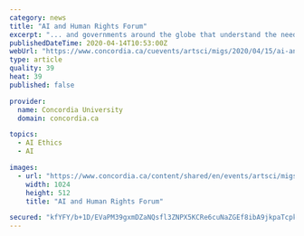 ```yaml
---
category: news
title: "AI and Human Rights Forum"
excerpt: "... and governments around the globe that understand the need to collaborate on the future of artificial intelligence (AI) and human rights. Panel discussions will cover such topics as disinformation, online hate, ethics, AI governance, the United Nations (UN) and global cooperation. The forum will serve as an incubator for forming new ..."
publishedDateTime: 2020-04-14T10:53:00Z
webUrl: "https://www.concordia.ca/cuevents/artsci/migs/2020/04/15/ai-and-human-rights-forum.html"
type: article
quality: 39
heat: 39
published: false

provider:
  name: Concordia University
  domain: concordia.ca

topics:
  - AI Ethics
  - AI

images:
  - url: "https://www.concordia.ca/content/shared/en/events/artsci/migs/2020/04/15/ai-and-human-rights-forum.img.png/1584027137163.png"
    width: 1024
    height: 512
    title: "AI and Human Rights Forum"

secured: "kfYFY/b+1D/EVaPM39gxmDZaNQsfl3ZNPX5KCRe6cuNaZGEf8ibA9jkpaTcpkGY0477gBICJYaoKuo/cGRDwNfxx4HdVd9Id924O4epsV8Hm+NE38cz0iU0h3T1UwYpG7ZcmtTci8OTwVcvDPtP4DuVIildQtq9PpXVx2/NjiHNA1MvuqmFPw0budZIalQJVwDknTq0avcYNk0PoLfcwT0k+uBnwrHQg9HAMl9xdIVilzDAEZs70gxetv7+rkjHEgVYOuSIE28xfzEAaV1+H6TVGtfUVeUol/U5y4Rfxue+mmRLVh3fdqn+rhe2ukGILbrngzIKZOxRjZXjS2FRaLZNOeXg7anNqwNSKD74l7XWzC93iWOd0e9bVnsfKqiLuExnxexINs5qml5Z942kdNfdRBjPnRwSJ9yRAJOFVFsqAVKTIBKVVjK4uOdQ+n/s6+yibme1mqqlEW5WhUDs2BUzH4utlizDQ8x1Z3KAjMak=;CmbvAtYswNtV9XRZFlyyEA=="
---
```


